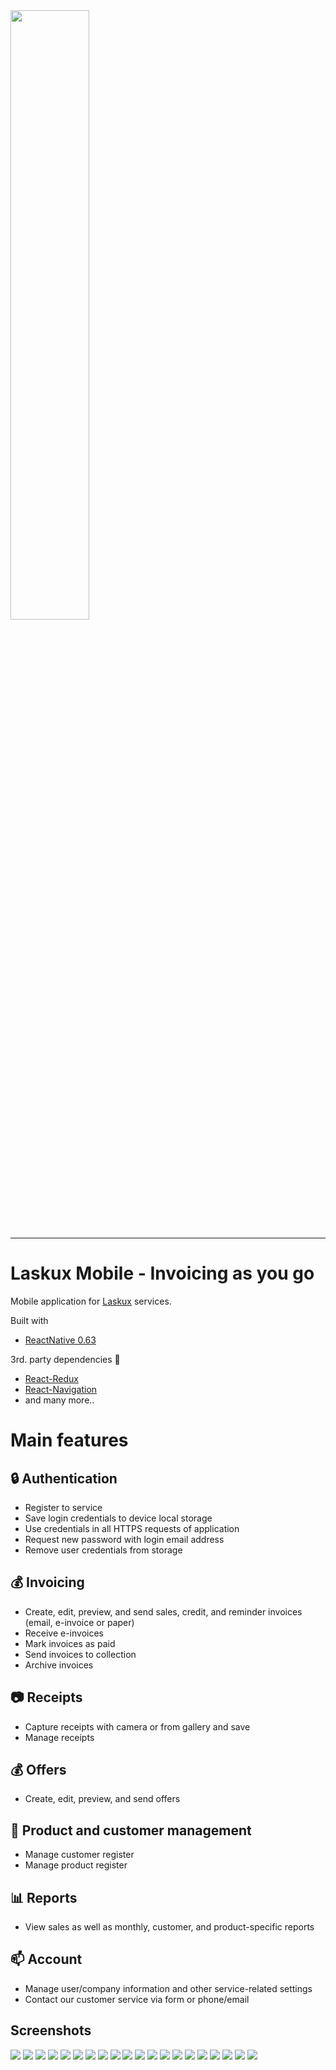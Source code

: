 <img src="https://www.laskux.fi/img/svg/laskux-logo-blue.svg" width="50%" align="center">

***

# Laskux Mobile - Invoicing as you go

Mobile application for [Laskux](https://www.laskux.fi/) services.

Built with  
* [ReactNative 0.63](https://reactnative.dev/)

3rd. party dependencies :blue_book:
* [React-Redux](https://react-redux.js.org/)
* [React-Navigation](https://reactnavigation.org/)
* and many more..

# Main features

## :lock: Authentication 
 * Register to service
 * Save login credentials to device local storage
 * Use credentials in all HTTPS requests of application
 * Request new password with login email address
 * Remove user credentials from storage

## :moneybag: Invoicing

* Create, edit, preview, and send sales, credit, and reminder invoices (email, e-invoice or paper)
* Receive e-invoices
* Mark invoices as paid
* Send invoices to collection
* Archive invoices

## :camera: Receipts

* Capture receipts with camera or from gallery and save
* Manage receipts

## :moneybag: Offers
* Create, edit, preview, and send offers

## :file_folder: Product and customer management
* Manage customer register
* Manage product register

## :bar_chart: Reports
* View sales as well as monthly, customer, and product-specific reports

## :mailbox: Account
* Manage user/company information and other service-related settings
* Contact our customer service via form or phone/email
  
## Screenshots
<img src="http://lehtaku.com/images/laskux/img-01.png">
<img src="http://lehtaku.com/images/laskux/img-02.png">
<img src="http://lehtaku.com/images/laskux/img-03.png">
<img src="http://lehtaku.com/images/laskux/img-04.png">
<img src="http://lehtaku.com/images/laskux/img-05.png">
<img src="http://lehtaku.com/images/laskux/img-06.png">
<img src="http://lehtaku.com/images/laskux/img-07.png">
<img src="http://lehtaku.com/images/laskux/img-08.png">
<img src="http://lehtaku.com/images/laskux/img-09.png">
<img src="http://lehtaku.com/images/laskux/img-10.png">
<img src="http://lehtaku.com/images/laskux/img-11.png">
<img src="http://lehtaku.com/images/laskux/img-12.png">
<img src="http://lehtaku.com/images/laskux/img-13.png">
<img src="http://lehtaku.com/images/laskux/img-14.png">
<img src="http://lehtaku.com/images/laskux/img-15.png">
<img src="http://lehtaku.com/images/laskux/img-16.png">
<img src="http://lehtaku.com/images/laskux/img-17.png">
<img src="http://lehtaku.com/images/laskux/img-18.png">
<img src="http://lehtaku.com/images/laskux/img-19.png">
<img src="http://lehtaku.com/images/laskux/img-20.png">
